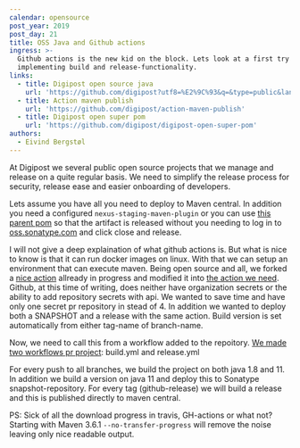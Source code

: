 ```yaml
---
calendar: opensource
post_year: 2019
post_day: 21
title: OSS Java and Github actions
ingress: >-
  Github actions is the new kid on the block. Lets look at a first try in
  implementing build and release-functionality.
links:
  - title: Digipost open source java
    url: 'https://github.com/digipost?utf8=%E2%9C%93&q=&type=public&language=java'
  - title: Action maven publish
    url: 'https://github.com/digipost/action-maven-publish'
  - title: Digipost open super pom
    url: 'https://github.com/digipost/digipost-open-super-pom'
authors:
  - Eivind Bergstøl
---
```

At Digipost we several public open source projects that we manage and release on a quite regular basis. We need to simplify the release process for security, release ease and easier onboarding of developers.

Lets assume you have all you need to deploy to Maven central. In addition you need a configured `nexus-staging-maven-plugin` or you can use [this parent pom](https://github.com/digipost/digipost-open-super-pom) so that the artifact is released without you needing to log in to [oss.sonatype.com](http://oss.sonatype.com) and click close and release.

I will not give a deep explaination of what github actions is. But what is nice to know is that it can run docker images on linux. With that we can setup an environment that can execute maven. Being open source and all, we forked a [nice action](https://github.com/samuelmeuli/action-maven-publish) allready in progress and modified it into [the action we need](https://github.com/digipost/action-maven-publish). Github, at this time of writing, does neither have organization secrets or the ability to add repository secrets with api. We wanted to save time and have only one secret pr repository in stead of 4. In addition we wanted to deploy both a SNAPSHOT and a release with the same action. Build version is set automatically from either tag-name of branch-name.

Now, we need to call this from a workflow added to the repoitory. [We made two workflows pr project](https://github.com/digipost/digipost-html-validator/tree/master/.github/workflows): build.yml and release.yml 

For every push to all branches, we build the project on both java 1.8 and 11. In addition we build a version on java 11 and deploy this to Sonatype snapshot-repository.
For every tag (github-release) we will build a release and this is published directly to maven central.

PS: Sick of all the download progress in travis, GH-actions or what not? Starting with Maven 3.6.1 `--no-transfer-progress` will remove the noise leaving only nice readable output. 
